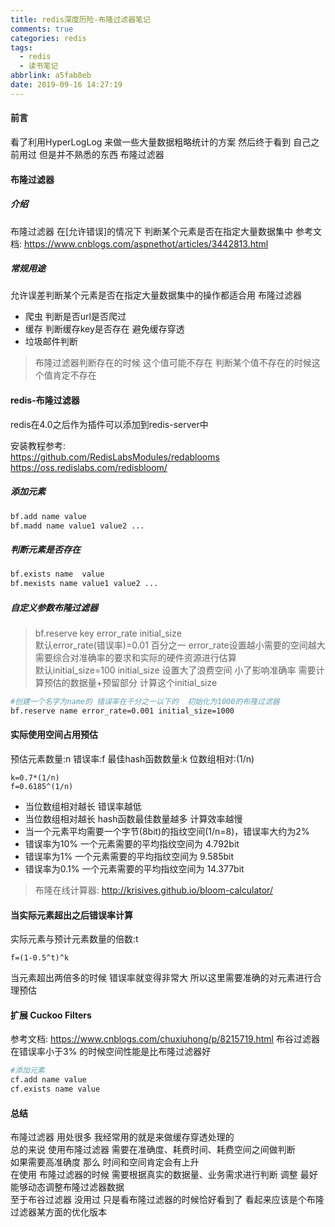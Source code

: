 ```yaml
---
title: redis深度历险-布隆过滤器笔记
comments: true
categories: redis
tags:
  - redis
  - 读书笔记
abbrlink: a5fab8eb
date: 2019-09-16 14:27:19
---
```

#### 前言
看了利用HyperLogLog 来做一些大量数据粗略统计的方案 
然后终于看到 自己之前用过 但是并不熟悉的东西 布隆过滤器 

#### 布隆过滤器
##### 介绍
布隆过滤器 在\[允许错误]的情况下 判断某个元素是否在指定大量数据集中
参考文档: https://www.cnblogs.com/aspnethot/articles/3442813.html
##### 常规用途 
允许误差判断某个元素是否在指定大量数据集中的操作都适合用 布隆过滤器  
* 爬虫 判断是否url是否爬过   
* 缓存 判断缓存key是否存在 避免缓存穿透    
* 垃圾邮件判断   

> 布隆过滤器判断存在的时候 这个值可能不存在 判断某个值不存在的时候这个值肯定不存在  
#### redis-布隆过滤器 
redis在4.0之后作为插件可以添加到redis-server中  

安装教程参考:   
https://github.com/RedisLabsModules/redablooms   
https://oss.redislabs.com/redisbloom/   

##### 添加元素 
```bash
bf.add name value 
bf.madd name value1 value2 ...
```
##### 判断元素是否存在
```bash
bf.exists name  value
bf.mexists name value1 value2 ...

```

##### 自定义参数布隆过滤器
> bf.reserve  key error_rate initial_size      
默认error_rate(错误率)=0.01 百分之一 error_rate设置越小需要的空间越大 需要综合对准确率的要求和实际的硬件资源进行估算        
默认initial_size=100  initial_size 设置大了浪费空间 小了影响准确率 需要计算预估的数据量+预留部分 计算这个initial_size    

```bash
#创建一个名字为name的 错误率在千分之一以下的  初始化为1000的布隆过滤器
bf.reserve name error_rate=0.001 initial_size=1000
```
#### 实际使用空间占用预估
预估元素数量:n
错误率:f
最佳hash函数数量:k
位数组相对:(1/n)
```text
k=0.7*(1/n)
f=0.6185^(1/n)
```

* 当位数组相对越长 错误率越低 
* 当位数组相对越长 hash函数最佳数量越多 计算效率越慢 
* 当一个元素平均需要一个字节(8bit)的指纹空间(1/n=8)，错误率大约为2%
* 错误率为10% 一个元素需要的平均指纹空间为 4.792bit
* 错误率为1% 一个元素需要的平均指纹空间为 9.585bit
* 错误率为0.1% 一个元素需要的平均指纹空间为 14.377bit

> 布隆在线计算器: http://krisives.github.io/bloom-calculator/ 

#### 当实际元素超出之后错误率计算
实际元素与预计元素数量的倍数:t

```text
f=(1-0.5^t)^k
```

当元素超出两倍多的时候 错误率就变得非常大 所以这里需要准确的对元素进行合理预估  

#### 扩展 Cuckoo Filters 
参考文档: https://www.cnblogs.com/chuxiuhong/p/8215719.html
布谷过滤器在错误率小于3% 的时候空间性能是比布隆过滤器好  
```bash
#添加元素 
cf.add name value 
cf.exists name value 
```

#### 总结
布隆过滤器 用处很多  我经常用的就是来做缓存穿透处理的    
总的来说 使用布隆过滤器 需要在准确度、耗费时间、耗费空间之间做判断   
如果需要高准确度 那么 时间和空间肯定会有上升    
在使用 布隆过滤器的时候 需要根据真实的数据量、业务需求进行判断 调整 最好能够动态调整布隆过滤器数据   
至于布谷过滤器 没用过 只是看布隆过滤器的时候恰好看到了 看起来应该是个布隆过滤器某方面的优化版本   
